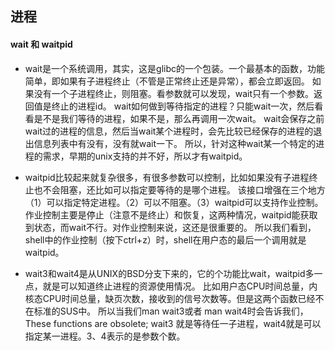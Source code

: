 ## 进程

#### wait 和 waitpid

* wait是一个系统调用，其实，这是glibc的一个包装。一个最基本的函数，功能简单，即如果有子进程终止（不管是正常终止还是异常），都会立即返回。
如果没有一个子进程终止，则阻塞。看参数就可以发现，wait只有一个参数。返回值是终止的进程id。
wait如何做到等待指定的进程？只能wait一次，然后看看是不是我们等待的进程，如果不是，那么再调用一次wait。
wait会保存之前wait过的进程的信息，然后当wait某个进程时，会先比较已经保存的进程的退出信息列表中有没有，没有就wait一下。
所以，针对这种wait某一个特定的进程的需求，早期的unix支持的并不好，所以才有waitpid。

* waitpid比较起来就复杂很多，有很多参数可以控制，比如如果没有子进程终止也不会阻塞，还比如可以指定要等待的是哪个进程。
该接口增强在三个地方（1）可以指定特定进程。（2）可以不阻塞。（3）waitpid可以支持作业控制。
作业控制主要是停止（注意不是终止）和恢复，这两种情况，waitpid能获取到状态，而wait不行。对作业控制来说，这还是很重要的。
所以我们看到，shell中的作业控制（按下ctrl+z）时，shell在用户态的最后一个调用就是waitpid。


* wait3和wait4是从UNIX的BSD分支下来的，它的个功能比wait，waitpid多一点，就是可以知道终止进程的资源使用情况。
比如用户态CPU时间总量，内核态CPU时间总量，缺页次数，接收到的信号次数等。但是这两个函数已经不在标准的SUS中。 
所以当我们man wait3或者 man wait4时会告诉我们，These functions are obsolete; 
wait3 就是等待任一子进程，wait4就是可以指定某一进程。3、4表示的是参数个数。

